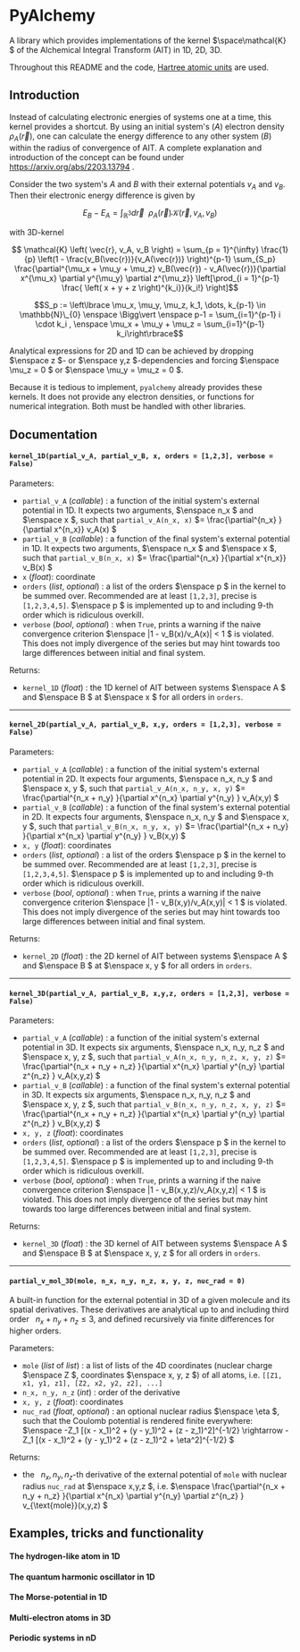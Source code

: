 # PyAlchemy
A library which provides implementations of the kernel $\space\mathcal{K} $ of the Alchemical Integral Transform (AIT) in 1D, 2D, 3D.

Throughout this README and the code, [Hartree atomic units](https://en.wikipedia.org/wiki/Hartree_atomic_units) are used.

## Introduction
Instead of calculating electronic energies of systems one at a time, this kernel provides a shortcut. By using an initial system's ($A$) electron density $\rho_A(\vec{r})$, one can calculate the energy difference to any other system ($B$) within the radius of convergence of AIT. A complete explanation and introduction of the concept can be found under https://arxiv.org/abs/2203.13794 .

Consider the two system's $A$ and $B$ with their external potentials $v_A$ and $v_B$. Then their electronic energy difference is given by

$$ E_B - E_A = \int_{\mathbb{R}^3} d\vec{r} \enspace \rho_A \left( \vec{r} \right) \mathcal{K} \left( \vec{r}, v_A, v_B \right) $$

with 3D-kernel

$$ \mathcal{K} \left( \vec{r}, v_A, v_B \right) = \sum_{p = 1}^{\infty} \frac{1}{p} \left(1 - \frac{v_B(\vec{r})}{v_A(\vec{r})} \right)^{p-1} \sum_{S_p} \frac{\partial^{\mu_x + \mu_y + \mu_z} v_B(\vec{r}) - v_A(\vec{r})}{\partial x^{\mu_x} \partial y^{\mu_y} \partial z^{\mu_z}}
    \left[\prod_{i = 1}^{p-1} \frac{ \left( x + y + z \right)^{k_i}}{k_i!} \right]$$

$$S_p := \left\lbrace \mu_x, \mu_y, \mu_z, k_1, \dots, k_{p-1} \in \mathbb{N}\_{0}  \enspace \Bigg\vert \enspace p-1 = \sum_{i=1}^{p-1} i \cdot k_i , \enspace \mu_x + \mu_y + \mu_z = \sum_{i=1}^{p-1} k_i\right\rbrace$$

Analytical expressions for 2D and 1D can be achieved by dropping $\enspace z $- or $\enspace y,z $-dependencies and forcing $\enspace \mu_z = 0 $ or $\enspace \mu_y = \mu_z = 0 $.

Because it is tedious to implement, `pyalchemy` already provides these kernels. It does not provide any electron densities, or functions for numerical integration. Both must be handled with other libraries.

## Documentation

#### `kernel_1D(partial_v_A, partial_v_B, x, orders = [1,2,3], verbose = False)`
    
Parameters:
- `partial_v_A` (_callable_) : a function of the initial system's external potential in 1D. It expects two arguments, $\enspace n_x $ and $\enspace x $, such that `partial_v_A(n_x, x)` $= \frac{\partial^{n_x} }{\partial x^{n_x}} v_A(x) $
- `partial_v_B` (_callable_) : a function of the final system's external potential in 1D. It expects two arguments, $\enspace n_x $ and $\enspace x $, such that `partial_v_B(n_x, x)` $= \frac{\partial^{n_x} }{\partial x^{n_x}} v_B(x) $
- `x` (_float_): coordinate
- `orders` (_list_, _optional_) : a list of the orders $\enspace p $ in the kernel to be summed over. Recommended are at least `[1,2,3]`, precise is `[1,2,3,4,5]`. $\enspace p $ is implemented up to and including 9-th order which is ridiculous overkill.
- `verbose` (_bool_, _optional_) : when `True`, prints a warning if the naive convergence criterion $\enspace |1 - v_B(x)/v_A(x)| < 1 $ is violated. This does not imply divergence of the series but may hint towards too large differences between initial and final system.

Returns:
- `kernel_1D` (_float_) : the 1D kernel of AIT between systems $\enspace A $ and $\enspace B $ at $\enspace x $ for all orders in `orders`.

---
#### `kernel_2D(partial_v_A, partial_v_B, x,y, orders = [1,2,3], verbose = False)`

Parameters:
- `partial_v_A` (_callable_) : a function of the initial system's external potential in 2D. It expects four arguments, $\enspace n_x, n_y $ and $\enspace x, y $, such that `partial_v_A(n_x, n_y, x, y)` $= \frac{\partial^{n_x + n_y} }{\partial x^{n_x} \partial y^{n_y} } v_A(x,y) $
- `partial_v_B` (_callable_) : a function of the final system's external potential in 2D. It expects four arguments, $\enspace n_x, n_y $ and $\enspace x, y $, such that `partial_v_B(n_x, n_y, x, y)` $= \frac{\partial^{n_x + n_y} }{\partial x^{n_x} \partial y^{n_y} } v_B(x,y) $
- `x, y` (_float_): coordinates
- `orders` (_list_, _optional_) : a list of the orders $\enspace p $ in the kernel to be summed over. Recommended are at least `[1,2,3]`, precise is `[1,2,3,4,5]`. $\enspace p $ is implemented up to and including 9-th order which is ridiculous overkill.
- `verbose` (_bool_, _optional_) : when `True`, prints a warning if the naive convergence criterion $\enspace |1 - v_B(x,y)/v_A(x,y)| < 1 $ is violated. This does not imply divergence of the series but may hint towards too large differences between initial and final system.

Returns:
- `kernel_2D` (_float_) : the 2D kernel of AIT between systems $\enspace A $ and $\enspace B $ at $\enspace x, y $ for all orders in `orders`.

---
#### `kernel_3D(partial_v_A, partial_v_B, x,y,z, orders = [1,2,3], verbose = False)`

Parameters:
- `partial_v_A` (_callable_) : a function of the initial system's external potential in 3D. It expects six arguments, $\enspace n_x, n_y, n_z $ and $\enspace x, y, z $, such that `partial_v_A(n_x, n_y, n_z, x, y, z)` $= \frac{\partial^{n_x + n_y + n_z} }{\partial x^{n_x} \partial y^{n_y} \partial z^{n_z} } v_A(x,y,z) $
- `partial_v_B` (_callable_) : a function of the final system's external potential in 3D. It expects six arguments, $\enspace n_x, n_y, n_z $ and $\enspace x, y, z $, such that `partial_v_B(n_x, n_y, n_z, x, y, z)` $= \frac{\partial^{n_x + n_y + n_z} }{\partial x^{n_x} \partial y^{n_y} \partial z^{n_z} } v_B(x,y,z) $
- `x, y, z` (_float_): coordinates
- `orders` (_list_, _optional_) : a list of the orders $\enspace p $ in the kernel to be summed over. Recommended are at least `[1,2,3]`, precise is `[1,2,3,4,5]`. $\enspace p $ is implemented up to and including 9-th order which is ridiculous overkill.
- `verbose` (_bool_, _optional_) : when `True`, prints a warning if the naive convergence criterion $\enspace |1 - v_B(x,y,z)/v_A(x,y,z)| < 1 $ is violated. This does not imply divergence of the series but may hint towards too large differences between initial and final system.

Returns:
- `kernel_3D` (_float_) : the 3D kernel of AIT between systems $\enspace A $ and $\enspace B $ at $\enspace x, y, z $ for all orders in `orders`.

---
#### `partial_v_mol_3D(mole, n_x, n_y, n_z, x, y, z, nuc_rad = 0)`
A built-in function for the external potential in 3D of a given molecule and its spatial derivatives. These derivatives are analytical up to and including third order $\enspace n_x+n_y+n_z \leq 3$, and defined recursively via finite differences for higher orders.

Parameters:
- `mole` (_list_ of _list_) : a list of lists of the 4D coordinates (nuclear charge $\enspace Z $, coordinates $\enspace x, y, z $) of all atoms, i.e. `[[Z1, x1, y1, z1], [Z2, x2, y2, z2], ...]`
- `n_x, n_y, n_z` (_int_) : order of the derivative
- `x, y, z` (_float_): coordinates
- `nuc_rad` (_float_, _optional_) : an optional nuclear radius $\enspace \eta $, such that the Coulomb potential is rendered finite everywhere: $\enspace -Z_1 [(x - x_1)^2 + (y - y_1)^2 + (z - z_1)^2]^{-1/2} \rightarrow -Z_1 [(x - x_1)^2 + (y - y_1)^2 + (z - z_1)^2 + \eta^2]^{-1/2} $

Returns:
- the $\enspace n_x,n_y, n_z$-th derivative of the external potential of `mole` with nuclear radius `nuc_rad` at $\enspace x,y,z $, i.e. $\enspace \frac{\partial^{n_x + n_y + n_z} }{\partial x^{n_x} \partial y^{n_y} \partial z^{n_z} } v_{\text{mole}}(x,y,z) $


## Examples, tricks and functionality

#### The hydrogen-like atom in 1D

#### The quantum harmonic oscillator in 1D

#### The Morse-potential in 1D

#### Multi-electron atoms in 3D

#### Periodic systems in nD
